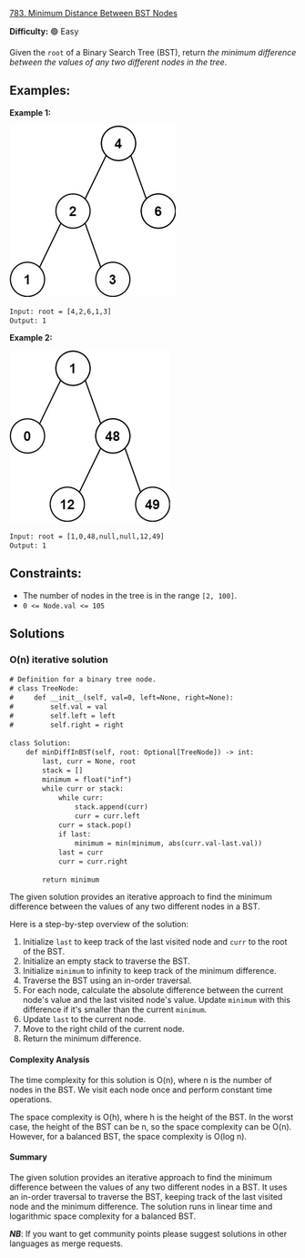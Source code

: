 [783. Minimum Distance Between BST Nodes](https://leetcode.com/problems/minimum-distance-between-bst-nodes/)

**Difficulty:** :green_circle: Easy

Given the `root` of a Binary Search Tree (BST), return *the minimum difference between the values of any two different nodes in the tree*.


## Examples:

**Example 1:**

![093_01.jpeg](./resources/093_01.jpeg)

```
Input: root = [4,2,6,1,3]
Output: 1
```

**Example 2:**

![093_02.jpeg](./resources/093_02.jpeg)

```
Input: root = [1,0,48,null,null,12,49]
Output: 1
```


## Constraints:

- The number of nodes in the tree is in the range `[2, 100]`.
- `0 <= Node.val <= 105`


## Solutions

### O(n) iterative solution 

```python3
# Definition for a binary tree node.
# class TreeNode:
#     def __init__(self, val=0, left=None, right=None):
#         self.val = val
#         self.left = left
#         self.right = right

class Solution:
    def minDiffInBST(self, root: Optional[TreeNode]) -> int:
        last, curr = None, root
        stack = []
        minimum = float("inf")
        while curr or stack:
            while curr:
                stack.append(curr)
                curr = curr.left
            curr = stack.pop()
            if last:
                minimum = min(minimum, abs(curr.val-last.val))
            last = curr
            curr = curr.right

        return minimum 
```

The given solution provides an iterative approach to find the minimum difference between the values of any two different nodes in a BST.

Here is a step-by-step overview of the solution:

1. Initialize `last` to keep track of the last visited node and `curr` to the root of the BST.
2. Initialize an empty stack to traverse the BST.
3. Initialize `minimum` to infinity to keep track of the minimum difference.
4. Traverse the BST using an in-order traversal.
5. For each node, calculate the absolute difference between the current node's value and the last visited node's value. Update `minimum` with this difference if it's smaller than the current `minimum`.
6. Update `last` to the current node.
7. Move to the right child of the current node.
8. Return the minimum difference.

#### Complexity Analysis

The time complexity for this solution is O(n), where n is the number of nodes in the BST. We visit each node once and perform constant time operations.

The space complexity is O(h), where h is the height of the BST. In the worst case, the height of the BST can be n, so the space complexity can be O(n). However, for a balanced BST, the space complexity is O(log n).

#### Summary

The given solution provides an iterative approach to find the minimum difference between the values of any two different nodes in a BST. It uses an in-order traversal to traverse the BST, keeping track of the last visited node and the minimum difference. The solution runs in linear time and logarithmic space complexity for a balanced BST.

***NB***: If you want to get community points please suggest solutions in other languages as merge requests.

